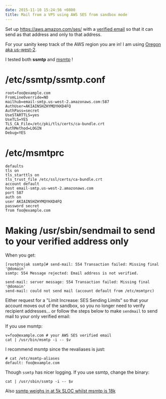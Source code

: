 ```yaml
---
date: 2015-11-10 15:24:56 +0800
title: Mail from a VPS using AWS SES from sandbox mode
---
```


Set up <https://aws.amazon.com/ses/> with a [verified
email](http://s.natalian.org/2015-11-10/1447139043_1150x1058.png) so that it
can send as that address and only to that address.

For your sanity keep track of the AWS region you are in! I am using [Oregon aka
us-west-2](http://s.natalian.org/2015-12-10/1449713100_1918x1058.png).

I tested both **ssmtp** and [msmtp](http://msmtp.sourceforge.net/) !

# /etc/ssmtp/ssmtp.conf

	root=foo@example.com
	FromLineOverride=NO
	mailhub=email-smtp.us-west-2.amazonaws.com:587
	AuthUser=AKIAINSHZHYMQYHXD4FQ
	AuthPass=secret
	UseSTARTTLS=yes
	UseTLS=YES
	TLS_CA_File=/etc/pki/tls/certs/ca-bundle.crt
	AuthMethod=LOGIN
	Debug=YES

# /etc/msmtprc

	defaults
	tls on
	tls_starttls on
	tls_trust_file /etc/ssl/certs/ca-bundle.crt
	account default
	host email-smtp.us-west-2.amazonaws.com
	port 587
	auth on
	user AKIAINSHZHYMQYHXD4FQ
	password secret
	from foo@example.com

# Making /usr/sbin/sendmail to send to your verified address only

When you get:

	[root@rojak ssmtp]# send-mail: 554 Transaction failed: Missing final '@domain'
	ssmtp: 554 Message rejected: Email address is not verified.

	send-mail: server message: 554 Transaction failed: Missing final '@domain'
	send-mail: could not send mail (account default from /etc/msmtprc)

Either request for a "Limit Increase: SES Sending Limits" so that your account
moves out of the sandbox, so you no longer need to verify recipient
addresses... or follow the steps below to make `sendmail` to send mail to your
only verified email:

If you use msmtp:

	v=foo@example.com # your AWS SES verified email
	cat | /usr/bin/msmtp -i -- $v

I recommend msmtp since the revaliases is just:

	# cat /etc/msmtp-aliases
	default: foo@example.com

Though `ssmtp` has nicer logging. If you use ssmtp, change the binary:

	cat | /usr/sbin/ssmtp -i -- $v

Also [ssmtp weighs in at 5k SLOC whilst msmtp is 18k](http://s.natalian.org/2016-02-11/1455175273_1912x1036.png)
